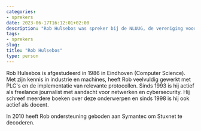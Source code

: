 ```yaml
---
categories:
- sprekers
date: 2023-06-17T16:12:01+02:00
description: "Rob Hulsebos was spreker bij de NLUUG, de vereniging voor open systemen en open standaarden. Lees meer over deze spreker."
tags:
- sprekers
slug:
title: "Rob Hulsebos"
type: person
---
```


Rob Hulsebos is afgestudeerd in 1986 in Eindhoven (Computer Science). Met zijn kennis in industrie en machines, heeft Rob veelvuldig gewerkt met PLC's en de implementatie van relevante protocollen. Sinds 1993 is hij actief als freelance journalist met aandacht voor netwerken en cybersecurity. Hij schreef meerdere boeken over deze onderwerpen en sinds 1998 is hij ook actief als docent.

In 2010 heeft Rob ondersteuning geboden aan Symantec om Stuxnet te decoderen.

